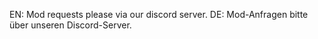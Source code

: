 EN: Mod requests please via our discord server.
DE: Mod-Anfragen bitte über unseren Discord-Server.
